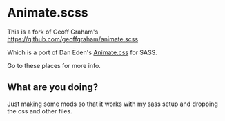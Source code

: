 # Animate.scss

This is a fork of Geoff Graham's https://github.com/geoffgraham/animate.scss

Which is a port of Dan Eden's [Animate.css](http://daneden.github.io/animate.css/) for SASS.

Go to these places for more info.

## What are you doing?

Just making some mods so that it works with my sass setup and dropping the css and other files. 
